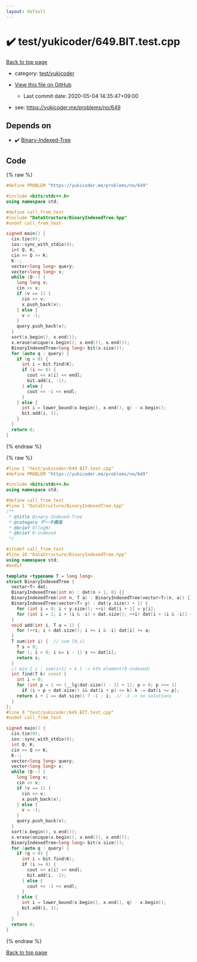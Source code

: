 ```yaml
---
layout: default
---
```


<!-- mathjax config similar to math.stackexchange -->
<script type="text/javascript" async
  src="https://cdnjs.cloudflare.com/ajax/libs/mathjax/2.7.5/MathJax.js?config=TeX-MML-AM_CHTML">
</script>
<script type="text/x-mathjax-config">
  MathJax.Hub.Config({
    TeX: { equationNumbers: { autoNumber: "AMS" }},
    tex2jax: {
      inlineMath: [ ['$','$'] ],
      processEscapes: true
    },
    "HTML-CSS": { matchFontHeight: false },
    displayAlign: "left",
    displayIndent: "2em"
  });
</script>

<script type="text/javascript" src="https://cdnjs.cloudflare.com/ajax/libs/jquery/3.4.1/jquery.min.js"></script>
<script src="https://cdn.jsdelivr.net/npm/jquery-balloon-js@1.1.2/jquery.balloon.min.js" integrity="sha256-ZEYs9VrgAeNuPvs15E39OsyOJaIkXEEt10fzxJ20+2I=" crossorigin="anonymous"></script>
<script type="text/javascript" src="../../../assets/js/copy-button.js"></script>
<link rel="stylesheet" href="../../../assets/css/copy-button.css" />


# :heavy_check_mark: test/yukicoder/649.BIT.test.cpp

<a href="../../../index.html">Back to top page</a>

* category: <a href="../../../index.html#de60e5ba474ac43bf7562c10f5977e2d">test/yukicoder</a>
* <a href="{{ site.github.repository_url }}/blob/master/test/yukicoder/649.BIT.test.cpp">View this file on GitHub</a>
    - Last commit date: 2020-05-04 14:35:47+09:00


* see: <a href="https://yukicoder.me/problems/no/649">https://yukicoder.me/problems/no/649</a>


## Depends on

* :heavy_check_mark: <a href="../../../library/DataStructure/BinaryIndexedTree.hpp.html">Binary-Indexed-Tree</a>


## Code

<a id="unbundled"></a>
{% raw %}
```cpp
#define PROBLEM "https://yukicoder.me/problems/no/649"

#include <bits/stdc++.h>
using namespace std;

#define call_from_test
#include "DataStructure/BinaryIndexedTree.hpp"
#undef call_from_test

signed main() {
  cin.tie(0);
  ios::sync_with_stdio(0);
  int Q, K;
  cin >> Q >> K;
  K--;
  vector<long long> query;
  vector<long long> x;
  while (Q--) {
    long long v;
    cin >> v;
    if (v == 1) {
      cin >> v;
      x.push_back(v);
    } else {
      v = -1;
    }
    query.push_back(v);
  }
  sort(x.begin(), x.end());
  x.erase(unique(x.begin(), x.end()), x.end());
  BinaryIndexedTree<long long> bit(x.size());
  for (auto q : query) {
    if (q < 0) {
      int i = bit.find(K);
      if (i >= 0) {
        cout << x[i] << endl;
        bit.add(i, -1);
      } else {
        cout << -1 << endl;
      }
    } else {
      int i = lower_bound(x.begin(), x.end(), q) - x.begin();
      bit.add(i, 1);
    }
  }
  return 0;
}

```
{% endraw %}

<a id="bundled"></a>
{% raw %}
```cpp
#line 1 "test/yukicoder/649.BIT.test.cpp"
#define PROBLEM "https://yukicoder.me/problems/no/649"

#include <bits/stdc++.h>
using namespace std;

#define call_from_test
#line 1 "DataStructure/BinaryIndexedTree.hpp"
/**
 * @title Binary-Indexed-Tree
 * @category データ構造
 * @brief O(logN)
 * @brief 0-indexed
 */

#ifndef call_from_test
#line 10 "DataStructure/BinaryIndexedTree.hpp"
using namespace std;
#endif

template <typename T = long long>
struct BinaryIndexedTree {
  vector<T> dat;
  BinaryIndexedTree(int n) : dat(n + 1, 0) {}
  BinaryIndexedTree(int n, T a) : BinaryIndexedTree(vector<T>(n, a)) {}
  BinaryIndexedTree(vector<T> y) : dat(y.size() + 1) {
    for (int i = 0; i < y.size(); ++i) dat[i + 1] = y[i];
    for (int i = 1; i + (i & -i) < dat.size(); ++i) dat[i + (i & -i)] += dat[i];
  }
  void add(int i, T a = 1) {
    for (++i; i < dat.size(); i += i & -i) dat[i] += a;
  }
  T sum(int i) {  // sum [0,i)
    T s = 0;
    for (; i > 0; i &= i - 1) s += dat[i];
    return s;
  }
  // min { i : sum(i+1) > k } -> kth element(0-indexed)
  int find(T k) const {
    int i = 0;
    for (int p = 1 << (__lg(dat.size() - 1) + 1); p > 0; p >>= 1)
      if (i + p < dat.size() && dat[i + p] <= k) k -= dat[i += p];
    return i + 1 == dat.size() ? -1 : i;  // -1 -> no solutions
  }
};
#line 8 "test/yukicoder/649.BIT.test.cpp"
#undef call_from_test

signed main() {
  cin.tie(0);
  ios::sync_with_stdio(0);
  int Q, K;
  cin >> Q >> K;
  K--;
  vector<long long> query;
  vector<long long> x;
  while (Q--) {
    long long v;
    cin >> v;
    if (v == 1) {
      cin >> v;
      x.push_back(v);
    } else {
      v = -1;
    }
    query.push_back(v);
  }
  sort(x.begin(), x.end());
  x.erase(unique(x.begin(), x.end()), x.end());
  BinaryIndexedTree<long long> bit(x.size());
  for (auto q : query) {
    if (q < 0) {
      int i = bit.find(K);
      if (i >= 0) {
        cout << x[i] << endl;
        bit.add(i, -1);
      } else {
        cout << -1 << endl;
      }
    } else {
      int i = lower_bound(x.begin(), x.end(), q) - x.begin();
      bit.add(i, 1);
    }
  }
  return 0;
}

```
{% endraw %}

<a href="../../../index.html">Back to top page</a>

